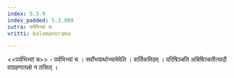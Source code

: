 ```yaml
---
index: 5.3.9
index_padded: 5.3.009
sutra: पर्यभिभ्यां च
vritti: balamanorama

---
```

<<पर्यभिभ्यां च>> - पर्यभिभ्यां च । सर्वोभयार्थाभ्यामेवेति । वार्तिकमिदम् । परिषिञ्चति अबिषिञ्चतीत्यादौ वाग्रहणात्पक्षे न तसिल् । 